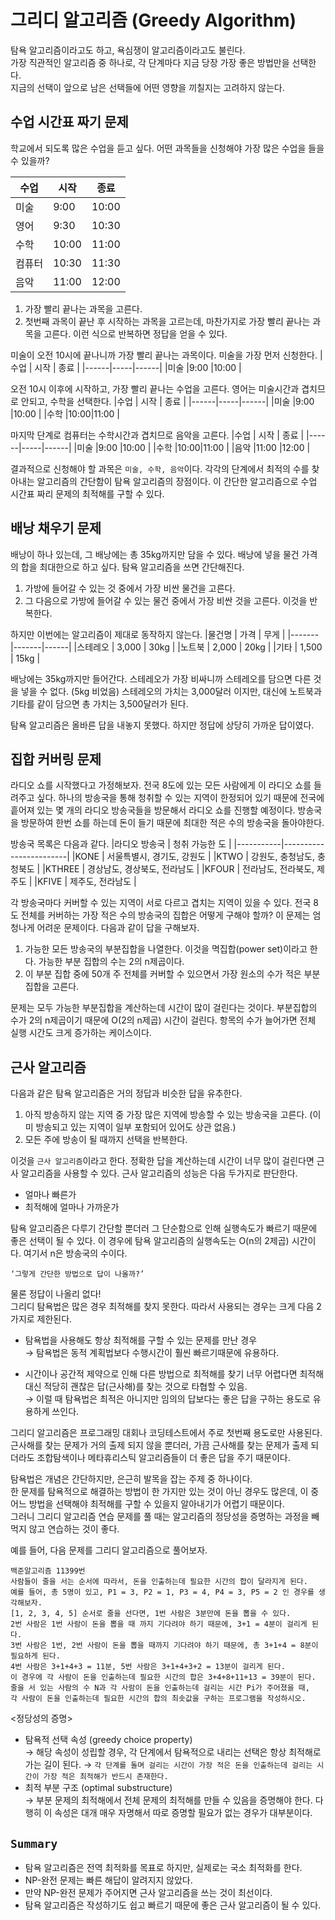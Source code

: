 # 그리디 알고리즘 (Greedy Algorithm)
탐욕 알고리즘이라고도 하고, 욕심쟁이 알고리즘이라고도 불린다.  
가장 직관적인 알고리즘 중 하나로, 각 단계마다 지금 당장 가장 좋은 방법만을 선택한다.  
지금의 선택이 앞으로 남은 선택들에 어떤 영향을 끼칠지는 고려하지 않는다.  

## 수업 시간표 짜기 문제
학교에서 되도록 많은 수업을 듣고 싶다.
어떤 과목들을 신청해야 가장 많은 수업을 들을 수 있을까?

|수업   | 시작 | 종료  |
|------|-----|------|
|미술   |9:00 |10:00 |
|영어   |9:30 |10:30 |
|수학   |10:00|11:00 |
|컴퓨터 |10:30 |11:30 |
|음악   |11:00 |12:00 |

1. 가장 빨리 끝나는 과목을 고른다.
2. 첫번째 과목이 끝난 후 시작하는 과목을 고르는데, 마찬가지로 가장 빨리 끝나는 과목을 고른다.
이런 식으로 반복하면 정답을 얻을 수 있다.

미술이 오전 10시에 끝나니까 가장 빨리 끝나는 과목이다. 미술을 가장 먼저 신청한다.
|수업   | 시작 | 종료  |
|------|-----|------|
|미술   |9:00 |10:00 |

오전 10시 이후에 시작하고, 가장 빨리 끝나는 수업을 고른다.
영어는 미술시간과 겹치므로 안되고, 수학을 선택한다.
|수업   | 시작 | 종료  |
|------|-----|------|
|미술   |9:00 |10:00 |
|수학   |10:00|11:00 |

마지막 단계로 컴퓨터는 수학시간과 겹치므로 음악을 고른다.
|수업   | 시작 | 종료  |
|------|-----|------|
|미술   |9:00 |10:00 |
|수학   |10:00|11:00 |
|음악   |11:00 |12:00 |

결과적으로 신청해야 할 과목은 `미술, 수학, 음악`이다.
각각의 단계에서 최적의 수를 찾아내는 알고리즘의 간단함이 탐욕 알고리즘의 장점이다.
이 간단한 알고리즘으로 수업 시간표 짜리 문제의 최적해를 구할 수 있다.

## 배낭 채우기 문제
배낭이 하나 있는데, 그 배낭에는 총 35kg까지만 담을 수 있다.
배낭에 넣을 물건 가격의 합을 최대한으로 하고 싶다.
탐욕 알고리즘을 쓰면 간단해진다.

1. 가방에 들어갈 수 있는 것 중에서 가장 비싼 물건을 고른다.
2. 그 다음으로 가방에 들어갈 수 있는 물건 중에서 가장 비싼 것을 고른다. 이것을 반복한다.

하지만 이번에는 알고리즘이 제대로 동작하지 않는다.
|물건명   | 가격   | 무게  |
|-------|-------|------|
|스테레오 | 3,000 | 30kg |
|노트북   | 2,000 | 20kg |
|기타    | 1,500 | 15kg |

배낭에는 35kg까지만 들어간다.
스테레오가 가장 비싸니까 스테레오를 담으면 다른 것을 넣을 수 없다. (5kg 비었음)
스테레오의 가치는 3,000달러 이지만, 대신에 노트북과 기타를 같이 담으면 총 가치는 3,500달러가 된다.

탐욕 알고리즘은 올바른 답을 내놓지 못했다.
하지만 정답에 상당히 가까운 답이였다.

## 집합 커버링 문제
라디오 쇼를 시작했다고 가정해보자.
전국 8도에 있는 모든 사람에게 이 라디오 쇼를 들려주고 싶다.
하나의 방송국을 통해 청취할 수 있는 지역이 한정되어 있기 때문에 전국에 흩어져 있는 몇 개의 라디오 방송국들을 방문해서 라디오 쇼를 진행할 예정이다.
방송국을 방문하여 한번 쇼를 하는데 돈이 들기 때문에 최대한 적은 수의 방송국을 돌아야한다.

방송국 목록은 다음과 같다.
|라디오 방송국 | 청취 가능한 도             |
|-----------|------------------------|
|KONE       | 서울특별시, 경기도, 강원도   |
|KTWO       | 강원도, 충청남도, 충청북도   |
|KTHREE     | 경상남도, 경상북도, 전라남도 |
|KFOUR      | 전라남도, 전라북도, 제주도   |
|KFIVE      | 제주도, 전라남도           |

각 방송국마다 커버할 수 있는 지역이 서로 다르고 겹치는 지역이 있을 수 있다.
전국 8도 전체를 커버하는 가장 적은 수의 방송국의 집합은 어떻게 구해야 할까?
이 문제는 엄청나게 어려운 문제이다.
다음과 같이 답을 구해보자.

1. 가능한 모든 방송국의 부분집합을 나열한다. 이것을 멱집합(power set)이라고 한다.
   가능한 부분 집합의 수는 2의 n제곱이다.
2. 이 부분 집합 중에 50개 주 전체를 커버할 수 있으면서 가장 원소의 수가 적은 부분 집합을 고른다.

문제는 모두 가능한 부분집합을 계산하는데 시간이 많이 걸린다는 것이다.
부분집합의 수가 2의 n제곱이기 때문에 O(2의 n제곱) 시간이 걸린다.
항목의 수가 늘어가면 전체 실행 시간도 크게 증가하는 케이스이다.

## 근사 알고리즘
다음과 같은 탐욕 알고리즘은 거의 정답과 비슷한 답을 유추한다.

1. 아직 방송하지 않는 지역 중 가장 많은 지역에 방송할 수 있는 방송국을 고른다. 
   (이미 방송되고 있는 지역이 일부 포함되어 있어도 상관 없음.)
2. 모든 주에 방송이 될 때까지 선택을 반복한다.

이것을 `근사 알고리즘`이라고 한다.
정확한 답을 계산하는데 시간이 너무 많이 걸린다면 근사 알고리즘을 사용할 수 있다.
근사 알고리즘의 성능은 다음 두가지로 판단한다.

* 얼마나 빠른가
* 최적해에 얼마나 가까운가

탐욕 알고리즘은 다루기 간단할 뿐더러 그 단순함으로 인해 실행속도가 빠르기 때문에 좋은 선택이 될 수 있다.
이 경우에 탐욕 알고리즘의 실행속도는 O(n의 2제곱) 시간이다.
여기서 n은 방송국의 수이다.

`‘그렇게 간단한 방법으로 답이 나올까?’`

물론 정답이 나올리 없다!  
그리디 탐욕법은 많은 경우 최적해를 찾지 못한다. 따라서 사용되는 경우는 크게 다음 2가지로 제한된다.  

* 탐욕법을 사용해도 항상 최적해를 구할 수 있는 문제를 만난 경우 <br>
→ 탐욕법은 동적 계획법보다 수행시간이 훨씬 빠르기때문에 유용하다.

* 시간이나 공간적 제약으로 인해 다른 방법으로 최적해를 찾기 너무 어렵다면 최적해 대신 적당히 괜찮은 답(근사해)를 찾는 것으로 타협할 수 있음.  <br>
→ 이럴 때 탐욕법은 최적은 아니지만 임의의 답보다는 좋은 답을 구하는 용도로 유용하게 쓰인다.

그리디 알고리즘은 프로그래밍 대회나 코딩테스트에서 주로 첫번째 용도로만 사용된다.  
근사해를 찾는 문제가 거의 출제 되지 않을 뿐더러, 가끔 근사해를 찾는 문제가 출제 되더라도 조합탐색이나 메타휴리스틱 알고리즘들이 더 좋은 답을 주기 때문이다.

탐욕법은 개념은 간단하지만, 은근히 발목을 잡는 주제 중 하나이다.  
한 문제를 탐욕적으로 해결하는 방법이 한 가지만 있는 것이 아닌 경우도 많은데, 이 중 어느 방법을 선택해야 최적해를 구할 수 있을지 알아내기가 어렵기 때문이다.  
그러니 그리디 알고리즘 연습 문제를 풀 때는 알고리즘의 정당성을 증명하는 과정을 빼먹지 않고 연습하는 것이 좋다.

예를 들어, 다음 문제를 그리디 알고리즘으로 풀어보자.

~~~
백준알고리즘 11399번
사람들이 줄을 서는 순서에 따라서, 돈을 인출하는데 필요한 시간의 합이 달라지게 된다.  
예를 들어, 총 5명이 있고, P1 = 3, P2 = 1, P3 = 4, P4 = 3, P5 = 2 인 경우를 생각해보자.  
[1, 2, 3, 4, 5] 순서로 줄을 선다면, 1번 사람은 3분만에 돈을 뽑을 수 있다.  
2번 사람은 1번 사람이 돈을 뽑을 때 까지 기다려야 하기 때문에, 3+1 = 4분이 걸리게 된다.  
3번 사람은 1번, 2번 사람이 돈을 뽑을 때까지 기다려야 하기 때문에, 총 3+1+4 = 8분이 필요하게 된다.  
4번 사람은 3+1+4+3 = 11분, 5번 사람은 3+1+4+3+2 = 13분이 걸리게 된다. 
이 경우에 각 사람이 돈을 인출하는데 필요한 시간의 합은 3+4+8+11+13 = 39분이 된다.  
줄을 서 있는 사람의 수 N과 각 사람이 돈을 인출하는데 걸리는 시간 Pi가 주어졌을 때, 
각 사람이 돈을 인출하는데 필요한 시간의 합의 최솟값을 구하는 프로그램을 작성하시오.  
~~~

<정당성의 증명>
* 탐욕적 선택 속성 (greedy choice property) <br>
→ 해당 속성이 성립할 경우, 각 단계에서 탐욕적으로 내리는 선택은 항상 최적해로 가는 길이 된다. 
→ `각 단계를 돌며 걸리는 시간이 가장 적은 돈을 인출하는데 걸리는 시간이 가장 적은 최적해가 반드시 존재한다.`
* 최적 부분 구조 (optimal substructure) <br>
→ 부분 문제의 최적해에서 전체 문제의 최적해를 만들 수 있음을 증명해야 한다. 다행히 이 속성은 대개 매우 자명해서 따로 증명할 필요가 없는 경우가 대부분이다.

## `Summary`
* 탐욕 알고리즘은 전역 최적화를 목표로 하지만, 실제로는 국소 최적화를 한다.
* NP-완전 문제는 빠른 해답이 알려지지 않았다.
* 만약 NP-완전 문제가 주어지면 근사 알고리즘을 쓰는 것이 최선이다.
* 탐욕 알고리즘은 작성하기도 쉽고 빠르기 때문에 좋은 근사 알고리즘이 될 수 있다.

